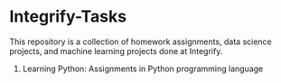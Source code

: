 # Integrify-Tasks
This repository is a collection of homework assignments, data science projects, and machine learning projects done at Integrify.
1. Learning Python: Assignments in Python programming language
